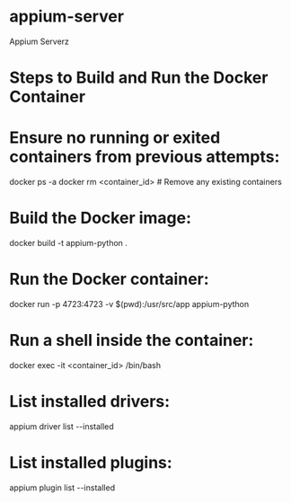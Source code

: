 # appium-server
Appium Serverz

# Steps to Build and Run the Docker Container
# Ensure no running or exited containers from previous attempts:
docker ps -a
docker rm <container_id>  # Remove any existing containers

# Build the Docker image:
docker build -t appium-python .

# Run the Docker container:
docker run -p 4723:4723 -v $(pwd):/usr/src/app appium-python

# Run a shell inside the container:
docker exec -it <container_id> /bin/bash

# List installed drivers:
appium driver list --installed

# List installed plugins:
appium plugin list --installed